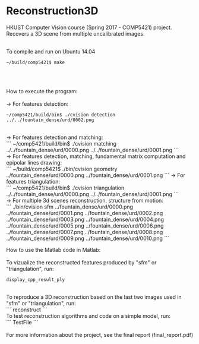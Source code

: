 # Reconstruction3D
HKUST Computer Vision course (Spring 2017 - COMP5421) project. 
<br />
Recovers a 3D scene from multiple uncalibrated images. 
<br />
<br />

To compile and run on Ubuntu 14.04<br />
```
~/build/comp5421$ make
```
<br />
<br />
	


How to execute the program:<br />
<br />
-> For features detection:<br />
```
~/comp5421/build/bin$ ./cvision detection ../../fountain_dense/urd/0002.png
```
<br />
-> For features detection and matching:<br />
```
~/comp5421/build/bin$ ./cvision matching ../../fountain_dense/urd/0000.png ../../fountain_dense/urd/0001.png
```
<br />
-> For features detection, matching, fundamental matrix computation and epipolar lines drawing:<br />
```
~/build/comp5421$ ./bin/cvision geometry ../fountain_dense/urd/0000.png ../fountain_dense/urd/0001.png
```
-> For features triangulation:<br />
```
~/comp5421/build/bin$ ./cvision triangulation ../../fountain_dense/urd/0000.png ../../fountain_dense/urd/0001.png
```
<br />
-> For multiple 3d scenes reconstruction, structure from motion:<br />
```
./bin/cvision sfm ../fountain_dense/urd/0000.png ../fountain_dense/urd/0001.png ../fountain_dense/urd/0002.png ../fountain_dense/urd/0003.png ../fountain_dense/urd/0004.png ../fountain_dense/urd/0005.png ../fountain_dense/urd/0006.png ../fountain_dense/urd/0007.png ../fountain_dense/urd/0008.png ../fountain_dense/urd/0009.png ../fountain_dense/urd/0010.png
```
<br />

How to use the Matlab code in Matlab:<br />
<br />
To vizualize the reconstructed features produced by "sfm" or "triangulation", run:<br />
```
display_cpp_result_ply
```
<br />
To reproduce a 3D reconstruction based on the last two images used in "sfm" or "triangulation", run:<br />
```
reconstruct
```
<br />
To test reconstruction algorithms and code on a simple model, run:<br />
```
TestFile
```
<br />
<br />
For more information about the project, see the final report (final_report.pdf)
